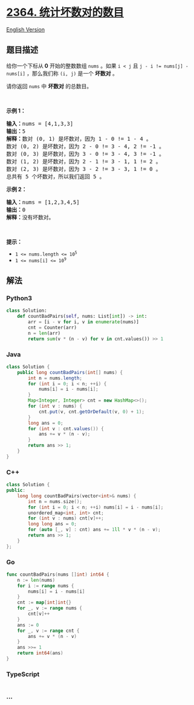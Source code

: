 # [2364. 统计坏数对的数目](https://leetcode.cn/problems/count-number-of-bad-pairs)

[English Version](/solution/2300-2399/2364.Count%20Number%20of%20Bad%20Pairs/README_EN.md)

## 题目描述

<!-- 这里写题目描述 -->

<p>给你一个下标从<strong>&nbsp;0</strong>&nbsp;开始的整数数组&nbsp;<code>nums</code>&nbsp;。如果 <code>i &lt; j</code>&nbsp;且&nbsp;<code>j - i != nums[j] - nums[i]</code>&nbsp;，那么我们称&nbsp;<code>(i, j)</code>&nbsp;是一个 <strong>坏</strong><strong>数对</strong>&nbsp;。</p>

<p>请你返回 <code>nums</code>&nbsp;中 <strong>坏数对</strong>&nbsp;的总数目。</p>

<p>&nbsp;</p>

<p><strong>示例 1：</strong></p>

<pre><b>输入：</b>nums = [4,1,3,3]
<b>输出：</b>5
<b>解释：</b>数对 (0, 1) 是坏数对，因为 1 - 0 != 1 - 4 。
数对 (0, 2) 是坏数对，因为 2 - 0 != 3 - 4, 2 != -1 。
数对 (0, 3) 是坏数对，因为 3 - 0 != 3 - 4, 3 != -1 。
数对 (1, 2) 是坏数对，因为 2 - 1 != 3 - 1, 1 != 2 。
数对 (2, 3) 是坏数对，因为 3 - 2 != 3 - 3, 1 != 0 。
总共有 5 个坏数对，所以我们返回 5 。
</pre>

<p><strong>示例 2：</strong></p>

<pre><b>输入：</b>nums = [1,2,3,4,5]
<b>输出：</b>0
<strong>解释：</strong>没有坏数对。
</pre>

<p>&nbsp;</p>

<p><strong>提示：</strong></p>

<ul>
	<li><code>1 &lt;= nums.length &lt;= 10<sup>5</sup></code></li>
	<li><code>1 &lt;= nums[i] &lt;= 10<sup>9</sup></code></li>
</ul>

## 解法

<!-- 这里可写通用的实现逻辑 -->

<!-- tabs:start -->

### **Python3**

<!-- 这里可写当前语言的特殊实现逻辑 -->

```python
class Solution:
    def countBadPairs(self, nums: List[int]) -> int:
        arr = [i - v for i, v in enumerate(nums)]
        cnt = Counter(arr)
        n = len(arr)
        return sum(v * (n - v) for v in cnt.values()) >> 1
```

### **Java**

<!-- 这里可写当前语言的特殊实现逻辑 -->

```java
class Solution {
    public long countBadPairs(int[] nums) {
        int n = nums.length;
        for (int i = 0; i < n; ++i) {
            nums[i] = i - nums[i];
        }
        Map<Integer, Integer> cnt = new HashMap<>();
        for (int v : nums) {
            cnt.put(v, cnt.getOrDefault(v, 0) + 1);
        }
        long ans = 0;
        for (int v : cnt.values()) {
            ans += v * (n - v);
        }
        return ans >> 1;
    }
}
```

### **C++**

```cpp
class Solution {
public:
    long long countBadPairs(vector<int>& nums) {
        int n = nums.size();
        for (int i = 0; i < n; ++i) nums[i] = i - nums[i];
        unordered_map<int, int> cnt;
        for (int v : nums) cnt[v]++;
        long long ans = 0;
        for (auto [_, v] : cnt) ans += 1ll * v * (n - v);
        return ans >> 1;
    }
};
```

### **Go**

```go
func countBadPairs(nums []int) int64 {
	n := len(nums)
	for i := range nums {
		nums[i] = i - nums[i]
	}
	cnt := map[int]int{}
	for _, v := range nums {
		cnt[v]++
	}
	ans := 0
	for _, v := range cnt {
		ans += v * (n - v)
	}
	ans >>= 1
	return int64(ans)
}
```

### **TypeScript**

```ts

```

### **...**

```

```

<!-- tabs:end -->

